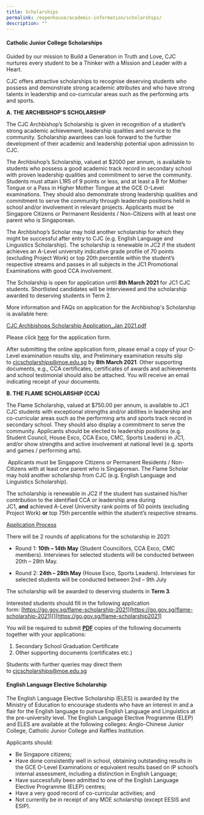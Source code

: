 ```yaml
---
title: Scholarships
permalink: /eopenhouse/academic-information/scholarships/
description: ""
---
```

#### **Catholic Junior College Scholarships**

Guided by our mission to Build a Generation in Truth and Love, CJC nurtures every student to be a Thinker with a Mission and Leader with a Heart.&nbsp;&nbsp;

  

CJC offers attractive scholarships to recognise deserving students who possess and demonstrate strong academic attributes and who have strong talents in leadership and co-curricular areas such as the performing arts and sports.&nbsp;

**A. THE ARCHBISHOP'S SCHOLARSHIP**  

The CJC Archbishop’s Scholarship is given in recognition of a student’s strong academic achievement, leadership qualities and service to the community. Scholarship awardees can look forward to the further development of their academic and leadership potential upon admission to CJC.

The Archbishop’s Scholarship, valued at $2000 per annum, is available to students who possess a good academic track record in secondary school with proven leadership qualities and commitment to serve the community. Students must attain L1R5 of 9 points or less, and at least a B for Mother Tongue or a Pass in Higher Mother Tongue at the GCE O-Level examinations. They should also demonstrate strong leadership qualities and commitment to serve the community through leadership positions held in school and/or involvement in relevant projects. Applicants must be Singapore Citizens or Permanent Residents / Non-Citizens with at least one parent who is Singaporean.

The Archbishop’s Scholar may hold another scholarship for which they might be successful after entry to CJC (e.g. English Language and Linguistics Scholarship). The scholarship is renewable in JC2 if the student achieves an A-Level university indicative grade profile of 70 points (excluding Project Work) or top 20th percentile within the student’s respective streams and passes in all subjects in the JC1 Promotional Examinations with good CCA involvement.

The Scholarship is open for application until&nbsp;**8th March 2021**&nbsp;for JC1 CJC students. Shortlisted candidates will be interviewed and the scholarship awarded to deserving students in Term 2.

More information and FAQs on application for the Archbishop's Scholarship is available here:

[CJC Archbishops Scholarship Application\_Jan 2021.pdf](https://cjc.moe.edu.sg/qql/slot/u495/Admissions/Scholarships/CJC%20Archbishops%20Scholarship%20Application_Jan%202021.pdf)&nbsp;  

Please click&nbsp;[here](https://form.gov.sg/#!/601a9a4c69582200118f7170)&nbsp;for the application form.  

After submitting the online application form, please email a copy of your O-Level examination results slip, and Preliminary examination results slip to&nbsp;[cjcscholarships@moe.edu.sg](mailto:cjcscholarships@moe.edu.sg)&nbsp;by&nbsp;**8th March 2021**. Other supporting documents, e.g., CCA certificates, certificates of awards and achievements and school testimonial should also be attached. You will receive an email indicating receipt of your documents.

  
**B. THE FLAME SCHOLARSHIP (CCA)**

  

The Flame Scholarship, valued at $750.00 per annum, is available to JC1 CJC students with exceptional strengths and/or abilities in leadership and co-curricular areas such as the performing arts and sports track record in secondary school. They should also display a commitment to serve the community.&nbsp;Applicants should be elected to leadership positions (e.g. Student Council, House Exco, CCA Exco, CMC, Sports Leaders) in JC1, and/or show strengths and active involvement at national level (e.g. sports and games / performing arts).

&nbsp;Applicants must be Singapore Citizens or Permanent Residents / Non-Citizens with at least one parent who is Singaporean. The Flame Scholar may hold another scholarship from CJC (e.g. English Language and Linguistics Scholarship).&nbsp;

The scholarship is renewable in JC2 if the student has sustained his/her contribution to the identified CCA or leadership area during JC1,&nbsp;**and**&nbsp;achieved A-Level University rank points of 50 points (excluding Project Work)&nbsp;**or**&nbsp;top 75th percentile within the student’s respective streams.  

<u>Application Process</u>

There will be 2 rounds of applications for the scholarship in 2021:

*   Round 1:&nbsp;**10th&nbsp;–&nbsp;14th&nbsp;May**&nbsp;(Student Councillors, CCA Exco, CMC members). Interviews for selected students will be conducted between 20th&nbsp;– 28th&nbsp;May.

  

*   Round 2:&nbsp;**24th&nbsp;–&nbsp;28th&nbsp;May**&nbsp;(House Exco, Sports Leaders). Interviews for selected students will be conducted between 2nd&nbsp;– 9th&nbsp;July

The scholarship will be awarded to deserving students in&nbsp;**Term 3**.

Interested students should fill in the following application form:&nbsp;[https://go.gov.sg/flame-scholarship-2021](https://go.gov.sg/flame-scholarship-2021)[](https://go.gov.sg/flame-scholarship2021)

You will be required to submit&nbsp;**<u>PDF</u>**&nbsp;copies of the following documents together with your applications:

1.  Secondary School Graduation Certificate
2.  Other supporting documents (certificates etc.)

Students with further queries may direct them to&nbsp;[cjcscholarships@moe.edu.sg](mailto:cjcscholarships@moe.edu.sg)

#### **English Language Elective Scholarship**

The English Language Elective Scholarship (ELES) is awarded by the Ministry of Education to encourage students who have an interest in and a flair for the English language to pursue English Language and Linguistics at the pre-university level. The English Language Elective Programme (ELEP) and ELES are available at the following colleges: Anglo-Chinese Junior College, Catholic Junior College and Raffles Institution.  
  

Applicants should:

*   Be Singapore citizens;
*   Have done consistently well in school, obtaining outstanding results in the GCE O-Level Examinations or equivalent results based on IP school’s internal assessment, including a distinction in English Language;
*   Have successfully been admitted to one of the English Language Elective Programme (ELEP) centres;
*   Have a very good record of co-curricular activities; and
*   Not currently be in receipt of any MOE scholarship (except EESIS and ESIP).